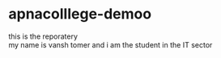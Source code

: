 # apnacolllege-demoo
this is the reporatery <br>
my name is vansh tomer and i am the student in the IT sector
